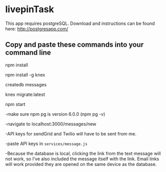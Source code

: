 # livepinTask

This app requires postgreSQL. Download and instructions can be found here: http://postgresapp.com/

## Copy and paste these commands into your command line
npm install

npm install -g knex

createdb messages

knex migrate:latest

npm start

-make sure npm pg is version 6.0.0 (npm pg -v)

-navigate to localhost:3000/messages/new

-API keys for sendGrid and Twilio will have to be sent from me.

-paste API keys in `services/message.js`

-Because the database is local, clicking the link from the text message will not work, so I've also included the message itself with the link.
Email links will work provided they are opened on the same device as the database.
